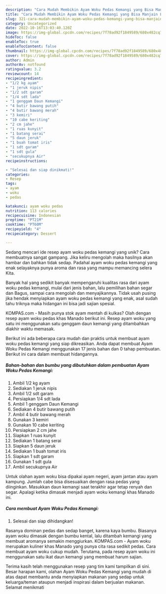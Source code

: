 ```yaml
---
description: "Cara Mudah Membikin Ayam Woku Pedas Kemangi yang Bisa Manjain Lidah"
title: "Cara Mudah Membikin Ayam Woku Pedas Kemangi yang Bisa Manjain Lidah"
slug: 321-cara-mudah-membikin-ayam-woku-pedas-kemangi-yang-bisa-manjain-lidah
category: Uncategorized
date: 2022-10-16T13:03:40.120Z
image: https://img-global.cpcdn.com/recipes/7f78ad92f1849589/680x482cq70/ayam-woku-pedas-kemangi-foto-resep-utama.jpg
hideToc: false
enableToc: true
enableTocContent: false
thumbnail: https://img-global.cpcdn.com/recipes/7f78ad92f1849589/680x482cq70/ayam-woku-pedas-kemangi-foto-resep-utama.jpg
cover: https://img-global.cpcdn.com/recipes/7f78ad92f1849589/680x482cq70/ayam-woku-pedas-kemangi-foto-resep-utama.jpg
author: Admin
authorAv: notfound
ratingvalue: 3.2
reviewcount: 14
recipeingredient:
- "1/2 kg ayam"
- "1 jeruk nipis"
- "1/2 sdt garam"
- "1/4 sdt lada"
- "1 genggam Daun Kemangi"
- "4 butir bawang putih"
- "4 butir bawang merah"
- "3 kemiri"
- "10 cabe keriting"
- "2 cm jahe"
- "1 ruas kunyit"
- "1 batang serai"
- "5 daun jeruk"
- "1 buah tomat iris"
- "1 sdt garam"
- "1 sdt gula"
- "secukupnya Air"
recipeinstructions:

- "Selesai dan siap dinikmati!"
categories:
- Resep
tags:
- ayam
- woku
- pedas

katakunci: ayam woku pedas 
nutrition: 113 calories
recipecuisine: Indonesian
preptime: "PT21M"
cooktime: "PT60M"
recipeyield: "4"
recipecategory: Dessert

---
```





Sedang mencari ide resep ayam woku pedas kemangi yang unik? Cara membuatnya sangat gampang. Jika keliru mengolah maka hasilnya akan hambar dan bahkan tidak sedap. Padahal ayam woku pedas kemangi yang enak selayaknya punya aroma dan rasa yang mampu memancing selera Kita.





Banyak hal yang sedikit banyak mempengaruhi kualitas rasa dari ayam woku pedas kemangi, mulai dari jenis bahan, lalu pemilihan bahan segar dan Bagus, sampai cara mengolah dan menyajikannya. Tidak usah pusing jika hendak menyiapkan ayam woku pedas kemangi yang enak,      asal sudah tahu triknya maka hidangan ini bisa jadi sajian spesial.














KOMPAS.com - Masih punya stok ayam mentah di kulkas? Olah dengan resep ayam woku pedas khas Manado berikut ini. Resep ayam woku yang satu ini menggunakan satu genggam daun kemangi yang ditambahkan diakhir waktu memasak.






Berikut ini ada beberapa cara mudah dan praktis untuk membuat ayam woku pedas kemangi yang siap dikreasikan. Anda dapat membuat Ayam Woku Pedas Kemangi menggunakan 17 jenis bahan dan 0 tahap pembuatan. Berikut ini cara dalam membuat hidangannya.

<!--inarticleads1-->

##### Bahan-bahan dan bumbu yang dibutuhkan dalam pembuatan Ayam Woku Pedas Kemangi:

1. Ambil 1/2 kg ayam
1. Sediakan 1 jeruk nipis
1. Ambil 1/2 sdt garam
1. Persiapkan 1/4 sdt lada
1. Ambil 1 genggam Daun Kemangi
1. Sediakan 4 butir bawang putih
1. Ambil 4 butir bawang merah
1. Gunakan 3 kemiri
1. Gunakan 10 cabe keriting
1. Persiapkan 2 cm jahe
1. Siapkan 1 ruas kunyit
1. Sediakan 1 batang serai
1. Siapkan 5 daun jeruk
1. Sediakan 1 buah tomat iris
1. Siapkan 1 sdt garam
1. Gunakan 1 sdt gula
1. Ambil secukupnya Air


Untuk olahan ayam woku bisa dipakai ayam negeri, ayam jantan atau ayam kampung. Jumlah cabe bisa disesuaikan dengan rasa pedas yang diinginkan. Masukkan daun kemangi saat terakhir agar tetap renyah dan segar. Apalagi ketika dimasak menjadi ayam woku kemangi khas Manado ini. 

<!--inarticleads2-->

##### Cara membuat Ayam Woku Pedas Kemangi:


1. Selesai dan siap dihidangkan!

Rasanya dominan pedas dan sedap banget, karena kaya bumbu. Biasanya ayam woku dimasak dengan bumbu kental, lalu ditambah kemangi yang membuat aromanya semakin menggiurkan. KOMPAS.com - Ayam woku merupakan kuliner khas Manado yang punya cita rasa sedikit pedas. Cara membuat ayam woku cukup mudah. Terutama, pada resep ayam woku ini menggunakan satu ikat daun kemangi yang membuat harum sajian. 

Terima kasih telah menggunakan resep yang tim kami tampilkan di sini. Besar harapan kami, olahan Ayam Woku Pedas Kemangi yang mudah di atas dapat membantu anda menyiapkan makanan yang sedap untuk keluarga/teman ataupun menjadi inspirasi dalam berjualan makanan. Selamat menikmati

